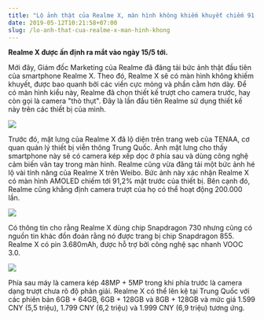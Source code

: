 ```yaml
---
title: "Lộ ảnh thật của Realme X, màn hình không khiếm khuyết chiếm 91,2% mặt trước, camera trượt dùng được 200.000 lần"
date: 2019-05-12T10:21:58+07:00
slug: /lo-anh-that-cua-realme-x-man-hinh-khong
---
```


**Realme X được ấn định ra mắt vào ngày 15/5 tới.**

Mới đây, Giám đốc Marketing của Realme đã đăng tải bức ảnh thật đầu tiên của smartphone Realme X. Theo đó, Realme X sẽ có màn hình không khiếm khuyết, được bao quanh bởi các viền cực mỏng và phần cằm hơn dày. 
Để có màn hình kiểu này, Realme đã chọn thiết kế trượt cho camera trước, hay còn gọi là camera "thò thụt". Đây là lần đầu tiên Realme sử dụng thiết kế này trên các thiết bị của mình.

![](https://2.bp.blogspot.com/-FHz2tz1tShc/XNJPxsFBGiI/AAAAAAAAKfU/hMHQvJ8mjQ4acODO5JXmYSh2bH-dIXpcQCEwYBhgL/s1600/16.jpg)

Trước đó, mặt lưng của Realme X đã lộ diện trên trang web của TENAA, cơ quan quản lý thiết bị viễn thông Trung Quốc. Ảnh mặt lưng cho thấy smartphone này sẽ có camera kép xếp dọc ở phía sau và dùng công nghệ cảm biến vân tay trong màn hình.
Realme cũng vừa đăng tải một bức ảnh hé lộ vài tính năng của Realme X trên Weibo. Bức ảnh này xác nhận Realme X có màn hình AMOLED chiếm tới 91,2% mặt trước của thiết bị. Bên cạnh đó, Realme cũng khẳng định camera trượt của họ có thể hoạt động 200.000 lần.

![](https://3.bp.blogspot.com/-QhEJunfs4Yo/XNJPxwg9DwI/AAAAAAAAKfU/jHABVuqotHcS2iXMBJEc3tP3TMqSuDX1ACEwYBhgL/s1600/17.jpg)

Có thông tin cho rằng Realme X dùng chip Snapdragon 730 nhưng cũng có nguồn tin khác đồn đoán rằng nó được trang bị chip Snapdragon 855. Realme X có pin 3.680mAh, được hỗ trợ bởi công nghệ sạc nhanh VOOC 3.0.

![](https://1.bp.blogspot.com/-GGQjqYbBwPE/XNJPyPqOJAI/AAAAAAAAKfc/XarehhLPOZkwHuYhcUci6fhXGcmnqSavACEwYBhgL/s1600/18.jpg)

Phía sau máy là camera kép 48MP + 5MP trong khi phía trước là camera dạng trượt chưa rõ độ phân giải. Realme X có thể lên kệ tại Trung Quốc với các phiên bản 6GB + 64GB, 6GB + 128GB và 8GB + 128GB và mức giá 1.599 CNY (5,5 triệu), 1.799 CNY (6,2 triệu) và 1.999 CNY (6,9 triệu) tương ứng.